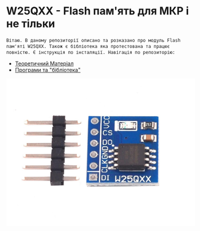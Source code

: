 # W25QXX - Flash пам'ять для МКР і не тільки

    Вітаю. В даному репозиторії описано та розказано про модуль Flash пам'яті W25QXX. Також є бібліотека яка протестована та працює повністю. Є інструкція по інсталяції. Навігація по репозиторію:

- [Теоретичний Матеріал](/Lecture)
- [Програми та "бібліотека"](/LIbrary)

![Зображення Модуля Flash пам'яті W25QXX](/Images/W25Q32.jpg)